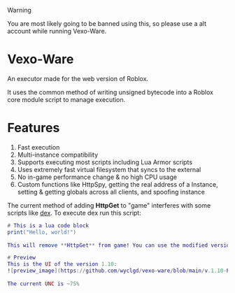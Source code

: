 > [!WARNING]  
> You are most likely going to be banned using this, so please use a alt account while running Vexo-Ware.
  
# Vexo-Ware
An executor made for the web version of Roblox.
  
It uses the common method of writing unsigned bytecode into a Roblox core module script to manage execution.

# Features
1. Fast execution
2. Multi-instance compatibility
3. Supports executing most scripts including Lua Armor scripts
4. Uses extremely fast virtual filesystem that syncs to the external
5. No in-game performance change & no high CPU usage
6. Custom functions like HttpSpy, getting the real address of a Instance, setting & getting globals across all clients, and spoofing instance

The current method of adding **HttpGet** to "game" interferes with some scripts like [dex](https://raw.githubusercontent.com/infyiff/backup/main/dex.lua). To execute dex run this script:
  
```lua
# This is a lua code block
print("Hello, world!")
  
This will remove **HttpGet** from game! You can use the modified version of dex made for Vexo-Ware inside the released files

# Preview
This is the UI of the version 1.10:
![preview_image](https://github.com/wyclgd/vexo-ware/blob/main/v.1.10-Preview.png?raw=true)
  
The current UNC is ~75%
